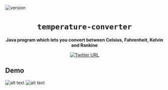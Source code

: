 ![version](https://img.shields.io/badge/version-2.0-blue)

<div align="center">
  <h1><code>temperature-converter</code></h1>

  <strong>Java program which lets you convert between Celsius, Fahrenheit, Kelvin and Rankine </strong>

  [![Twitter URL](https://img.shields.io/twitter/url/https/twitter.com/unobatbayar.svg?style=social&label=%40unobatbayar)](https://twitter.com/unobatbayar)

</div>

## Demo
![alt text](https://github.com/unobatbayar/temperature-converter/blob/master/Images/img1.png) ![alt text](https://github.com/unobatbayar/temperature-converter/blob/master/Images/img2.png)
    
